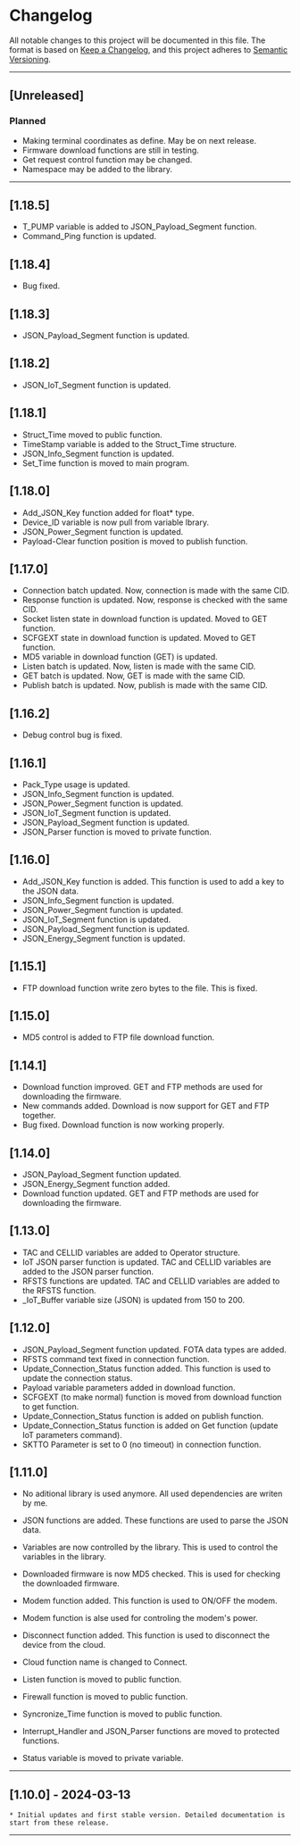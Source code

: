 # Changelog

All notable changes to this project will be documented in this file. The format is based on [Keep a Changelog](https://keepachangelog.com/en/1.0.0/), and this project adheres to [Semantic Versioning](https://semver.org/spec/v2.0.0.html).

---

## [Unreleased]

### Planned

- Making terminal coordinates as define. May be on next release.
- Firmware download functions are still in testing.
- Get request control function may be changed.
- Namespace may be added to the library.

---

## [1.18.5]

- T_PUMP variable is added to JSON_Payload_Segment function.
- Command_Ping function is updated.

## [1.18.4]

- Bug fixed.

## [1.18.3]

- JSON_Payload_Segment function is updated.

## [1.18.2]

- JSON_IoT_Segment function is updated.

## [1.18.1]

- Struct_Time moved to public function.
- TimeStamp variable is added to the Struct_Time structure.
- JSON_Info_Segment function is updated.
- Set_Time function is moved to main program.

## [1.18.0]

- Add_JSON_Key function added for float* type.
- Device_ID variable is now pull from variable lbrary.
- JSON_Power_Segment function is updated.
- Payload-Clear function position is moved to publish function.

## [1.17.0]

- Connection batch updated. Now, connection is made with the same CID.
- Response function is updated. Now, response is checked with the same CID.
- Socket listen state in download function is updated. Moved to GET function.
- SCFGEXT state in download function is updated. Moved to GET function.
- MD5 variable in download function (GET) is updated.
- Listen batch is updated. Now, listen is made with the same CID.
- GET batch is updated. Now, GET is made with the same CID.
- Publish batch is updated. Now, publish is made with the same CID.

## [1.16.2]

- Debug control bug is fixed.

## [1.16.1]

- Pack_Type usage is updated.
- JSON_Info_Segment function is updated.
- JSON_Power_Segment function is updated.
- JSON_IoT_Segment function is updated.
- JSON_Payload_Segment function is updated.
- JSON_Parser function is moved to private function.

## [1.16.0]

- Add_JSON_Key function is added. This function is used to add a key to the JSON data.
- JSON_Info_Segment function is updated.
- JSON_Power_Segment function is updated.
- JSON_IoT_Segment function is updated.
- JSON_Payload_Segment function is updated.
- JSON_Energy_Segment function is updated.

## [1.15.1]

- FTP download function write zero bytes to the file. This is fixed.

## [1.15.0]

- MD5 control is added to FTP file download function.

## [1.14.1]

- Download function improved. GET and FTP methods are used for downloading the firmware.
- New commands added. Download is now support for GET and FTP together.
- Bug fixed. Download function is now working properly.

## [1.14.0]

- JSON_Payload_Segment function updated.
- JSON_Energy_Segment function added.
- Download function updated. GET and FTP methods are used for downloading the firmware.

## [1.13.0]

- TAC and CELLID variables are added to Operator structure.
- IoT JSON parser function is updated. TAC and CELLID variables are added to the JSON parser function.
- RFSTS functions are updated. TAC and CELLID variables are added to the RFSTS function.
- _IoT_Buffer variable size (JSON) is updated from 150 to 200.

## [1.12.0]

- JSON_Payload_Segment function updated. FOTA data types are added.
- RFSTS command text fixed in connection function.
- Update_Connection_Status function added. This function is used to update the connection status.
- Payload variable parameters added in download function.
- SCFGEXT (to make normal) function is moved from download function to get function.
- Update_Connection_Status function is added on publish function.
- Update_Connection_Status function is added on Get function (update IoT parameters command).
- SKTTO Parameter is set to 0 (no timeout) in connection function.

## [1.11.0]

- No aditional library is used anymore. All used dependencies are writen by me.
- JSON functions are added. These functions are used to parse the JSON data.
- Variables are now controlled by the library. This is used to control the variables in the library.
- Downloaded firmware is now MD5 checked. This is used for checking the downloaded firmware.
- Modem function added. This function is used to ON/OFF the modem.
- Modem function is alse used for controling the modem's power.
- Disconnect function added. This function is used to disconnect the device from the cloud.

- Cloud function name is changed to Connect.
- Listen function is moved to public function.
- Firewall function is moved to public function.
- Syncronize_Time function is moved to public function.
- Interrupt_Handler and JSON_Parser functions are moved to protected functions.
- Status variable is moved to private variable.

---

## [1.10.0] - 2024-03-13

    * Initial updates and first stable version. Detailed documentation is start from these release.

---
